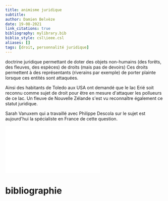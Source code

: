 ```yaml
---
title: animisme juridique
subtitle:
author: Damien Belvèze
date: 19-08-2021
link_citations: true
bibliography: mylibrary.bib
biblio_style: csl\ieee.csl
aliases: []
tags: [droit, personnalité juridique]
---
```


doctrine juridique permettant de doter des objets non-humains (des forêts, des fleuves, des espèces) de droits (mais pas de devoirs)
Ces droits permettent à des représentants (riverains par exemple) de porter plainte lorsque ces entités sont attaquées. 

Ainsi des habitants de Toledo aux USA ont demandé que le lac Erié soit reconnu comme sujet de droit pour être en mesure d'attaquer les pollueurs de ce lac. 
Un fleuve de Nouvelle Zélande s'est vu reconnaître également ce statut juridique. 

Sarah Vanuxem qui a travaillé avec Philippe Descola sur le sujet est aujourd'hui la spécialiste en France de cette question. 

![Sara Vanuxem](vanuxem.pdf)





# bibliographie

